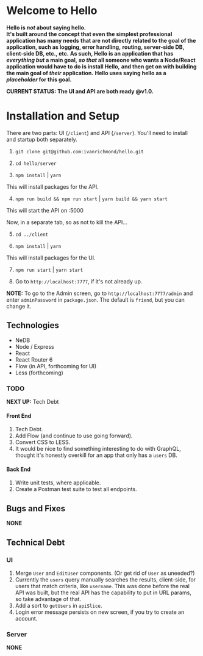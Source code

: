 # Welcome to Hello

**Hello is _not_ about saying hello.**  
**It's built around the concept that even the simplest professional application has many needs**
**that are not directly related to the goal of the application, such as logging, error handling,**
**routing, server-side DB, client-side DB, etc., etc.**
**As such, Hello is an application that has _everything but_ a main goal,**
**_so that_ all someone who wants a Node/React application would have to do is install Hello,**
**and then get on with building the main goal of _their_ application.**
**Hello uses saying hello as a _placeholder_ for this goal.**

**CURRENT STATUS: The UI and API are both ready @v1.0.**
# Installation and Setup

There are two parts: UI (`/client`) and API (`/server`).  You'll need to install
and startup both separately.

1. `git clone git@github.com:ivanrichmond/hello.git`

2. `cd hello/server`

3. `npm install` | `yarn`

This will install packages for the API.

4. `npm run build && npm run start` | `yarn build && yarn start`

This will start the API on :5000

Now, in a separate tab, so as not to kill the API...

5. `cd ../client`

6. `npm install` | `yarn`

This will install packages for the UI.

7. `npm run start` | `yarn start`

8. Go to `http://localhost:7777`, if it's not already up.

**NOTE:** To go to the Admin screen, go to `http://localhost:7777/admin` and enter `adminPassword` in `package.json`.  The default is `friend`, but you can change it.
## Technologies

- NeDB
- Node / Express
- React
- React Router 6
- Flow (in API, forthcoming for UI)
- Less (forthcoming)

### TODO

**NEXT UP:** Tech Debt
#### Front End

1. Tech Debt.
2. Add Flow (and continue to use going forward).
3. Convert CSS to LESS.
4. It would be nice to find something interesting to do with GraphQL, 
thought it's honestly overkill for an app that only has a `users` DB.
#### Back End

1. Write unit tests, where applicable.
2. Create a Postman test suite to test all endpoints.

## Bugs and Fixes

**NONE**
## Technical Debt

### UI

1. Merge `User` and `EditUser` components.  (Or get rid of `User` as uneeded?)
2. Currently the `users` query manually searches the results, client-side, for
users that match criteria, like `username`.  This was done before the real API 
was built, but the real API has the capability to put in URL params, so take 
advantage of that.
3. Add a sort to `getUsers` in `apiSlice`.
4. Login error message persists on new screen, if you try to create an account.
### Server

**NONE**
